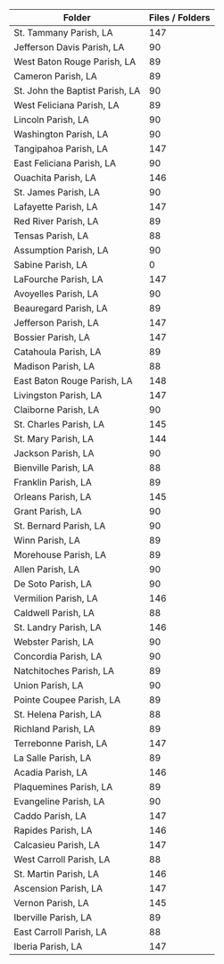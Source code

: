 | Folder                          |   Files / Folders |
|---------------------------------|-------------------|
| St. Tammany Parish, LA          |               147 |
| Jefferson Davis Parish, LA      |                90 |
| West Baton Rouge Parish, LA     |                89 |
| Cameron Parish, LA              |                89 |
| St. John the Baptist Parish, LA |                90 |
| West Feliciana Parish, LA       |                89 |
| Lincoln Parish, LA              |                90 |
| Washington Parish, LA           |                90 |
| Tangipahoa Parish, LA           |               147 |
| East Feliciana Parish, LA       |                90 |
| Ouachita Parish, LA             |               146 |
| St. James Parish, LA            |                90 |
| Lafayette Parish, LA            |               147 |
| Red River Parish, LA            |                89 |
| Tensas Parish, LA               |                88 |
| Assumption Parish, LA           |                90 |
| Sabine Parish, LA               |                 0 |
| LaFourche Parish, LA            |               147 |
| Avoyelles Parish, LA            |                90 |
| Beauregard Parish, LA           |                89 |
| Jefferson Parish, LA            |               147 |
| Bossier Parish, LA              |               147 |
| Catahoula Parish, LA            |                89 |
| Madison Parish, LA              |                88 |
| East Baton Rouge Parish, LA     |               148 |
| Livingston Parish, LA           |               147 |
| Claiborne Parish, LA            |                90 |
| St. Charles Parish, LA          |               145 |
| St. Mary Parish, LA             |               144 |
| Jackson Parish, LA              |                90 |
| Bienville Parish, LA            |                88 |
| Franklin Parish, LA             |                89 |
| Orleans Parish, LA              |               145 |
| Grant Parish, LA                |                90 |
| St. Bernard Parish, LA          |                90 |
| Winn Parish, LA                 |                89 |
| Morehouse Parish, LA            |                89 |
| Allen Parish, LA                |                90 |
| De Soto Parish, LA              |                90 |
| Vermilion Parish, LA            |               146 |
| Caldwell Parish, LA             |                88 |
| St. Landry Parish, LA           |               146 |
| Webster Parish, LA              |                90 |
| Concordia Parish, LA            |                90 |
| Natchitoches Parish, LA         |                89 |
| Union Parish, LA                |                90 |
| Pointe Coupee Parish, LA        |                89 |
| St. Helena Parish, LA           |                88 |
| Richland Parish, LA             |                89 |
| Terrebonne Parish, LA           |               147 |
| La Salle Parish, LA             |                89 |
| Acadia Parish, LA               |               146 |
| Plaquemines Parish, LA          |                89 |
| Evangeline Parish, LA           |                90 |
| Caddo Parish, LA                |               147 |
| Rapides Parish, LA              |               146 |
| Calcasieu Parish, LA            |               147 |
| West Carroll Parish, LA         |                88 |
| St. Martin Parish, LA           |               146 |
| Ascension Parish, LA            |               147 |
| Vernon Parish, LA               |               145 |
| Iberville Parish, LA            |                89 |
| East Carroll Parish, LA         |                88 |
| Iberia Parish, LA               |               147 |